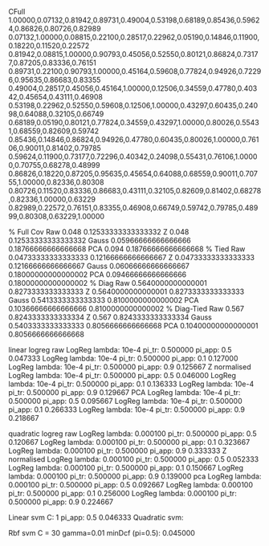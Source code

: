 CFull
1.00000,0.07132,0.81942,0.89731,0.49004,0.53198,0.68189,0.85436,0.59624,0.86826,0.80726,0.82989
0.07132,1.00000,0.08815,0.22100,0.28517,0.22962,0.05190,0.14846,0.11900,0.18220,0.11520,0.22572
0.81942,0.08815,1.00000,0.90793,0.45056,0.52550,0.80121,0.86824,0.73177,0.87205,0.83336,0.76151
0.89731,0.22100,0.90793,1.00000,0.45164,0.59608,0.77824,0.94926,0.72296,0.95635,0.86683,0.83355
0.49004,0.28517,0.45056,0.45164,1.00000,0.12506,0.34559,0.47780,0.40342,0.45654,0.43111,0.46908
0.53198,0.22962,0.52550,0.59608,0.12506,1.00000,0.43297,0.60435,0.24098,0.64088,0.32105,0.66749
0.68189,0.05190,0.80121,0.77824,0.34559,0.43297,1.00000,0.80026,0.55431,0.68559,0.82609,0.59742
0.85436,0.14846,0.86824,0.94926,0.47780,0.60435,0.80026,1.00000,0.76106,0.90011,0.81402,0.79785
0.59624,0.11900,0.73177,0.72296,0.40342,0.24098,0.55431,0.76106,1.00000,0.70755,0.68278,0.48999
0.86826,0.18220,0.87205,0.95635,0.45654,0.64088,0.68559,0.90011,0.70755,1.00000,0.82336,0.80308
0.80726,0.11520,0.83336,0.86683,0.43111,0.32105,0.82609,0.81402,0.68278,0.82336,1.00000,0.63229
0.82989,0.22572,0.76151,0.83355,0.46908,0.66749,0.59742,0.79785,0.48999,0.80308,0.63229,1.00000



% Full Cov
Raw
0.048
0.12533333333333332
Z
0.048
0.12533333333333332
Gauss
0.05966666666666666
0.18766666666666668
PCA
0.094
0.18766666666666668
% Tied
Raw
0.04733333333333333
0.12166666666666667
Z
0.04733333333333333
0.12166666666666667
Gauss
0.06066666666666667
0.18000000000000002
PCA
0.09466666666666666
0.18000000000000002
% Diag
Raw
0.5640000000000001
0.8273333333333333
Z
0.5640000000000001
0.8273333333333333
Gauss
0.5413333333333333
0.8100000000000002
PCA
0.10366666666666666
0.8100000000000002
% Diag-Tied
Raw
0.567
0.8243333333333334
Z
0.567
0.8243333333333334
Gauss
0.5403333333333333
0.8056666666666668
PCA
0.10400000000000001
0.8056666666666668

linear logreg
raw
LogReg lambda: 10e-4  pi_tr: 0.500000 pi_app: 0.5	 0.047333
LogReg lambda: 10e-4  pi_tr: 0.500000 pi_app: 0.1	 0.127000
LogReg lambda: 10e-4  pi_tr: 0.500000 pi_app: 0.9	 0.125667
Z normalised
LogReg lambda: 10e-4  pi_tr: 0.500000 pi_app: 0.5	 0.046000
LogReg lambda: 10e-4  pi_tr: 0.500000 pi_app: 0.1	 0.136333
LogReg lambda: 10e-4  pi_tr: 0.500000 pi_app: 0.9	 0.129667
PCA
LogReg lambda: 10e-4  pi_tr: 0.500000 pi_app: 0.5	 0.095667
LogReg lambda: 10e-4  pi_tr: 0.500000 pi_app: 0.1	 0.266333
LogReg lambda: 10e-4  pi_tr: 0.500000 pi_app: 0.9	 0.218667



quadratic logreg
raw
LogReg lambda: 0.000100  pi_tr: 0.500000 pi_app: 0.5	 0.120667
LogReg lambda: 0.000100  pi_tr: 0.500000 pi_app: 0.1	 0.323667
LogReg lambda: 0.000100  pi_tr: 0.500000 pi_app: 0.9	 0.333333
Z normalised
LogReg lambda: 0.000100  pi_tr: 0.500000 pi_app: 0.5	 0.052333
LogReg lambda: 0.000100  pi_tr: 0.500000 pi_app: 0.1	 0.150667
LogReg lambda: 0.000100  pi_tr: 0.500000 pi_app: 0.9	 0.139000
pca
LogReg lambda: 0.000100  pi_tr: 0.500000 pi_app: 0.5	 0.092667
LogReg lambda: 0.000100  pi_tr: 0.500000 pi_app: 0.1	 0.256000
LogReg lambda: 0.000100  pi_tr: 0.500000 pi_app: 0.9	 0.224667

Linear svm C: 1 pi_app: 0.5	 0.046333
Quadratic svm:

Rbf svm C = 30 gamma=0.01
minDcf (pi=0.5): 0.045000 
